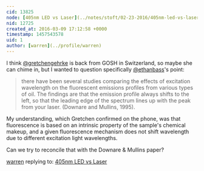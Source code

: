 ```yaml
---
cid: 13825
node: [405nm LED vs Laser](../notes/stoft/02-23-2016/405nm-led-vs-laser)
nid: 12725
created_at: 2016-03-09 17:12:58 +0000
timestamp: 1457543578
uid: 1
author: [warren](../profile/warren)
---
```


I think [@gretchengehrke](/profile/gretchengehrke) is back from GOSH in Switzerland, so maybe she can chime in, but I wanted to question specifically [@ethanbass](/profile/ethanbass)'s point:

> there have been several studies comparing the effects of excitation wavelength on the fluorescent emissions profiles from various types of oil. The findings are that the emission profile always shifts to the left, so that the leading edge of the spectrum lines up with the peak from your laser. (Downare and Mullins, 1995).

My understanding, which Gretchen confirmed on the phone, was that fluorescence is based on an intrinsic property of the sample's chemical makeup, and a given fluorescence mechanism does not shift wavelength due to different excitation light wavelengths. 

Can we try to reconcile that with the Downare & Mullins paper?

[warren](../profile/warren) replying to: [405nm LED vs Laser](../notes/stoft/02-23-2016/405nm-led-vs-laser)


